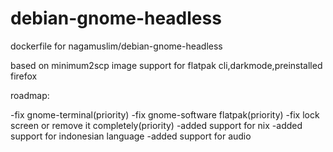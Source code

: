 # debian-gnome-headless
dockerfile for nagamuslim/debian-gnome-headless

based on minimum2scp image
support for flatpak cli,darkmode,preinstalled firefox


roadmap:

-fix gnome-terminal(priority)
-fix gnome-software flatpak(priority)
-fix lock screen or remove it completely(priority)
-added support for nix
-added support for indonesian language
-added support for audio

